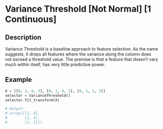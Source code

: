 # Variance Threshold [Not Normal] [1 Continuous]

## Description

Variance Threshold is a baseline approach to feature selection. As the name suggests, it drops all features where the variance along the column does not exceed a threshold value. The premise is that a feature that doesn’t vary much within itself, has very little predictive power.

## Example

```python
X = [[0, 2, 0, 3], [0, 1, 4, 3], [0, 1, 1, 3]]
selector = VarianceThreshold()
selector.fit_transform(X)

# Output:
# array([[2, 0],
#        [1, 4],
#        [1, 1]])
```
